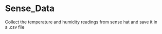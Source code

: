 # Sense_Data
Collect the temperature and humidity readings from sense hat and save it in a .csv file
